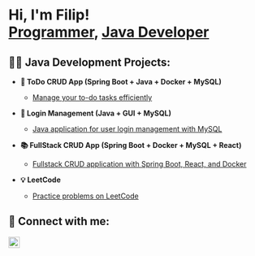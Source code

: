 <h1>Hi, I'm Filip! <br/><a href="https://github.com/TraperRoku">Programmer</a>, <a href="https://www.linkedin.com/in/filip-ka%C5%BAmierczak-3b20172b5/">Java Developer</a></h1>

<h2>👨‍💻 Java Development Projects:</h2>

- <b>📝 ToDo CRUD App (Spring Boot + Java + Docker + MySQL)</b>
  - [Manage your to-do tasks efficiently](https://github.com/TraperRoku/todoApp/tree/main)
- <b>🔐 Login Management (Java + GUI + MySQL)</b>
  - [Java application for user login management with MySQL](https://github.com/TraperRoku/JavaGUI/tree/main)

- <b>📚 FullStack CRUD App (Spring Boot + Docker + MySQL + React)</b>
  - [Fullstack CRUD application with Spring Boot, React, and Docker](https://github.com/TraperRoku/FullstackLibraryApp)
    
- <b>💡 LeetCode</b>
  - [Practice problems on LeetCode](https://github.com/TraperRoku/LeetCode)

<h2> 🤳 Connect with me:</h2>

[<img align="left" alt="LinkedIn" width="22px" src="https://raw.githubusercontent.com/paulrobertlloyd/socialmediaicons/main/linkedin-48x48.png" />][linkedin]

[linkedin]: https://www.linkedin.com/in/filip-ka%C5%BAmierczak-3b20172b5/

